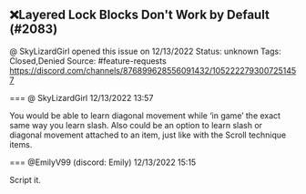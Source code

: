 ## ❌Layered Lock Blocks Don't Work by Default (#2083)
@ SkyLizardGirl opened this issue on 12/13/2022
Status: unknown
Tags: Closed,Denied
Source: #feature-requests https://discord.com/channels/876899628556091432/1052222793007251457


=== @ SkyLizardGirl 12/13/2022 13:57

You would be able to learn diagonal movement while ‘in game’ the exact same way you learn slash. 
Also could be an option to learn slash or diagonal movement attached to an item, just like with the Scroll technique items.

=== @EmilyV99 (discord: Emily) 12/13/2022 15:15

Script it.
